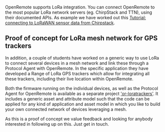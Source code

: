 OpenRemote supports LoRa integration. You can connect OpenRemote to the most popular LoRa network servers (eg. ChirpStack and TTN), using their documented APIs. As example we have worked out this [Tutorial: connecting to LoRaWAN sensor data from Chirpstack](./Tutorial:-Receive-LoRaWAN-sensor-data-from-ChirpStack).

## Proof of concept for LoRa mesh network for GPS trackers

In addition, a couple of students have worked on a generic way to use LoRa to connect several devices in a mesh network and link these through a Protocol Agent with OpenRemote. In the specific application they have developed a Range of LoRa GPS trackers which allow for integrating all these trackers, including their live location within OpenRemote.

Both the firmware running on the individual devices, as well as the Protocol Agent for OpenRemote is available as a separate project ['or-loratrackers'](https://github.com/openremote/or-loratrackers).
It includes a generic asset and attribute model such that the code can be applied for any kind of application and asset model in which you like to build your own connected network of devices leveraging a mesh. 

As this is a proof of concept we value feedback and looking for anybody interested in following up on this. Just get in touch.